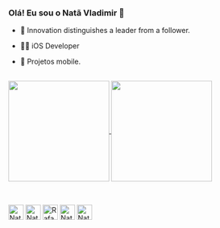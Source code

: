 ### Olá! Eu sou o Natã Vladimir 👋

- 🧠 Innovation distinguishes a leader from a follower.
- 👱‍♂‍ iOS Developer
- 📱 Projetos mobile.

  ##

<a href="https://github.com/NataVladimir/github-readme-stats">
  <img height=200 align="center" src="https://github-readme-stats.vercel.app/api?username=NataVladimir&show_icons=true&theme=radical"/>
</a>
<a href="https://github.com/NataVladimir/convoychat">
  <img height=200 align="center" src="https://github-readme-stats.vercel.app/api/top-langs?username=NataVladimir&show_icons=true&theme=radical&layout=compact&langs_count=8&card_width=300" />
</a>

##

<div style="display: incline_block"><br>    
          
<img align="center" alt= "Nata-Swift" height="30" width="30" src="https://cdn.jsdelivr.net/gh/devicons/devicon/icons/apple/apple-original.svg">


<img align="center" alt= "Nata-Swift" height="30" width="30" src="https://cdn.jsdelivr.net/gh/devicons/devicon/icons/swift/swift-original.svg">

<img align="center" alt="Rafa-Csharp" height="30" width="30" src="https://cdn.jsdelivr.net/gh/devicons/devicon/icons/python/python-original.svg">

<img align="center" alt= "Nata-Swift" height="30" width="30" src="https://cdn.jsdelivr.net/gh/devicons/devicon/icons/c/c-original.svg">

<img align="center" alt= "Nata-Swift" height="30" width="30" src="https://cdn.jsdelivr.net/gh/devicons/devicon/icons/java/java-original-wordmark.svg">          
</div>

##



